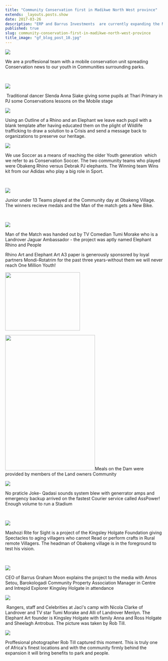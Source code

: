 ```yaml
---
title: "Community Conservation first in Madikwe North West province"
extends: _layouts.posts.show
date: 2017-03-26
description: "ERP and Barrus Investments  are currently expanding the Madikwe park in North West province  to include land once restituted around the beautiful Molatedi Dam."
published: true
slug: community-conservation-first-in-madikwe-north-west-province
title_image: "gf_blog_post_10.jpg"
---
```


<p><img src="/assets/media/186/conversions/web.jpg" /></p>
<p>We are a proffesional team with a mobile conservation unit spreading Conservation news to our youth in Communities surrounding parks.</p>
<p>&nbsp;</p>
<p><img src="/assets/media/187/conversions/web.jpg" /></p>
<p>&nbsp;Traditional dancer Slenda Anna Siake giving some pupils at Thari Primary in PJ some Conservations lessons on the Mobile stage</p>
<p><img src="/assets/media/188/conversions/web.jpg" /></p>
<p>Using an Outline of a Rhino and an Elephant we leave each pupil with a blank template after having educated them on the plight of Wildlife trafficking to draw a solution to a Crisis and send a message back to organizations to preserve our heritage.</p>
<p><img src="/assets/media/189/conversions/web.jpg" /></p>
<p>We use Soccer as a means of reaching the older Youth generation&nbsp; which we refer to as Conservation Soccer. The two community teams who played were Obakeng Rhino versus Debrak PJ elephants. The Winning team Wins kit from our Adidas who play a big role in Sport.</p>
<p>&nbsp;</p>
<p><img src="/assets/media/190/conversions/web.jpg" /></p>
<p>Junior under 13&nbsp;Teams played at the Community day at Obakeng Village. The winners recieve medals and the Man of the match gets a New Bike.</p>
<p>&nbsp;</p>
<p><img src="/assets/media/196/conversions/web.jpg" /></p>
<p>Man of the Match was handed out by TV Comedian Tumi Morake who is a Landrover Jaguar Ambassador - the project was aptly named Elephant Rhino and People</p>
<p>Rhino Art and Elephant Art A3 paper is generously sponsored by loyal partners Mondi-Rotatrim for the past three years-without them we will never reach One Million Youth!</p>
<p><img src="/assets/media/198/conversions/web.jpg" width="239" height="186" /></p>
<p><img src="/assets/media/193/conversions/web.jpg" width="287" height="432" />Meals on the Dam were provided by members of the Land owners Community</p>
<p><img src="/assets/media/197/conversions/web.jpg" /></p>
<p>No praticle Joke- Qadasi sounds system blew with generrator amps and emergency backup arrived on the fastest Courier service called AssPower! Enough volume to run a Stadium</p>
<p>&nbsp;</p>
<p><img src="/assets/media/195/conversions/web.jpg" /></p>
<p>Mashozi Rite for Sight is a project of the Kingsley Holgate Foundation giving Spectacles to aging villagers who cannot Read or perform crafts in Rural remote Villagers. The headman of Obakeng village is in the foreground to test his vision.</p>
<p>&nbsp;</p>
<p><img src="/assets/media/194/conversions/web.jpg" /></p>
<p>CEO of Barrus Graham Moon explains the project to the media with Amos Setou, Barokologadi Community Property Association Manager in Centre and Intrepid Explorer Kingsley Holgate in attendance</p>
<p><img src="/assets/media/191/conversions/web.jpg" /></p>
<p>&nbsp;Rangers, staff and Celebrities at Jaci's camp with Nicola Clarke of Landrover and TV star Tumi Morake and Alli of Landrover Menlyn. The Elephant Art founder is Kingsley Holgate with family Anna and Ross Holgate and Sheelagh Antrobus. The picture was taken by Rob Till.</p>
<p><img src="/assets/media/192/conversions/web.jpg" /></p>
<p>Proffesional photographer Rob Till captured this moment. This is truly one of Africa's finest locations and with the community firmly behind the expansion it will bring benefits to park and people.</p>
